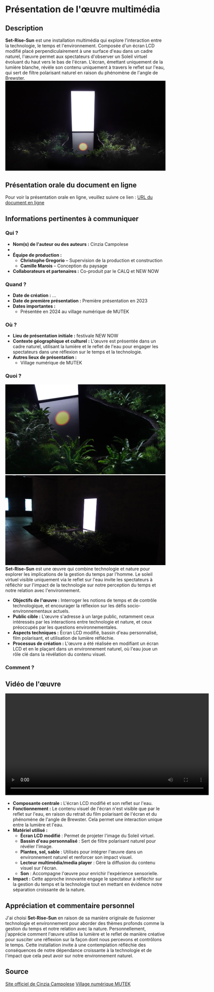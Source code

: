 # Présentation de l'œuvre multimédia

## Description
**Set-Rise-Sun** est une installation multimédia qui explore l'interaction entre la technologie, le temps et l'environnement. Composée d'un écran LCD modifié placé perpendiculairement à une surface d'eau dans un cadre naturel, l'œuvre permet aux spectateurs d'observer un Soleil virtuel évoluant du haut vers le bas de l'écran. L'écran, émettant uniquement de la lumière blanche, révèle son contenu uniquement à travers le reflet sur l'eau, qui sert de filtre polarisant naturel en raison du phénomène de l'angle de Brewster.
![Image de l'œuvre](./images/1.png)

## Présentation orale du document en ligne
Pour voir la présentation orale en ligne, veuillez suivre ce lien : [URL du document en ligne](https://tristankhadka11.github.io/e1-presentation/#/)

## Informations pertinentes à communiquer

### Qui ?
- **Nom(s) de l'auteur ou des auteurs :** Cinzia Campolese
- 
- **Équipe de production :**
  - **Christophe Gregorio** – Supervision de la production et construction
  - **Camille Marois** – Conception du paysage
- **Collaborateurs et partenaires :** Co-produit par le CALQ et NEW NOW

### Quand ?
- **Date de création :** ...
- **Date de première présentation :** Première présentation en 2023
- **Dates importantes :**
  - Présentée en 2024 au village numérique de MUTEK

### Où ?
- **Lieu de présentation initiale :** festivale NEW NOW
- **Contexte géographique et culturel :** L'œuvre est présentée dans un cadre naturel, utilisant la lumière et le reflet de l'eau pour engager les spectateurs dans une réflexion sur le temps et la technologie.
- **Autres lieux de présentation :**
  - Village numérique de MUTEK

### Quoi ?

  
  ![Image de l'œuvre](./images/2.jpg)
  ![Image de l'œuvre](./images/3.jpg)
  **Set-Rise-Sun** est une œuvre qui combine technologie et nature pour explorer les implications de la gestion du temps par l'homme. Le soleil virtuel visible uniquement via le reflet sur l'eau invite les spectateurs à réfléchir sur l'impact de la technologie sur notre perception du temps et notre relation avec l'environnement.
- **Objectifs de l'œuvre :** Interroger les notions de temps et de contrôle technologique, et encourager la réflexion sur les défis socio-environnementaux actuels.
- **Public cible :** L'œuvre s'adresse à un large public, notamment ceux intéressés par les interactions entre technologie et nature, et ceux préoccupés par les questions environnementales.
- **Aspects techniques :** Écran LCD modifié, bassin d'eau personnalisé, film polarisant, et utilisation de lumière réfléchie.
- **Processus de création :** L'œuvre a été réalisée en modifiant un écran LCD et en le plaçant dans un environnement naturel, où l'eau joue un rôle clé dans la révélation du contenu visuel.

### Comment ?
## Vidéo de l'œuvre

<video width="640" controls>
  <source src="./images/video1.mp4" type="video/mp4">
  Votre navigateur ne supporte pas la vidéo.
</video>

- **Composante centrale :** L'écran LCD modifié et son reflet sur l'eau.
- **Fonctionnement :** Le contenu visuel de l'écran n'est visible que par le reflet sur l'eau, en raison du retrait du film polarisant de l'écran et du phénomène de l'angle de Brewster. Cela permet une interaction unique entre la lumière et l'eau.
- **Matériel utilisé :** 
  - **Écran LCD modifié** : Permet de projeter l'image du Soleil virtuel.
  - **Bassin d'eau personnalisé** : Sert de filtre polarisant naturel pour révéler l'image.
  - **Plantes, sol, sable** : Utilisés pour intégrer l'œuvre dans un environnement naturel et renforcer son impact visuel.
  - **Lecteur multimédia/media player** : Gère la diffusion du contenu visuel sur l'écran.
  - **Son** : Accompagne l'œuvre pour enrichir l'expérience sensorielle.
- **Impact :** Cette approche innovante engage le spectateur à réfléchir sur la gestion du temps et la technologie tout en mettant en évidence notre séparation croissante de la nature.


## Appréciation et commentaire personnel
J'ai choisi **Set-Rise-Sun** en raison de sa manière originale de fusionner technologie et environnement pour aborder des thèmes profonds comme la gestion du temps et notre relation avec la nature. Personnellement, j'apprécie comment l'œuvre utilise la lumière et le reflet de manière créative pour susciter une réflexion sur la façon dont nous percevons et contrôlons le temps. Cette installation invite à une contemplation réfléchie des conséquences de notre dépendance croissante à la technologie et de l'impact que cela peut avoir sur notre environnement naturel.


## Source
[Site officiel de Cinzia Campolese](https://www.cinziac.net/setrisesun)
[Village numérique MUTEK](https://village-numerique.mutek.org/en/installations/set-rise-sun-by-cinzia-campolese)


